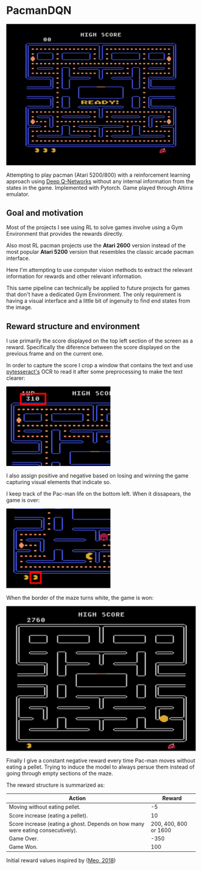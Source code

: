 # PacmanDQN

![](https://github.com/tomasamado/PacmanDQN/blob/main/images/pacman_gameplay.gif)

Attempting to play pacman (Atari 5200/800) with a reinforcement learning approach using [Deep Q-Networks](https://arxiv.org/abs/1312.5602) without any internal information from the states in the game. Implemented with Pytorch. Game played through Altirra emulator.
 
## Goal and motivation

Most of the projects I see using RL to solve games involve using a Gym Environment that provides the rewards directly. 

Also most RL pacman projects use the **Atari 2600** version instead of the most popular **Atari 5200** version that resembles the classic arcade pacman interface. 

Here I'm attempting to use computer vision methods to extract the relevant information for rewards and other relevant information.

This same pipeline can technically be applied to future projects for games that don't have a dedicated Gym Environment. The only requirement is having a visual interface and a little bit of ingenuity to find end states from the image.

## Reward structure and environment

I use primarily the score displayed on the top left section of the screen as a reward. Specifically the diference between the score displayed on the previous frame and on the current one.

In order to capture the score I crop a window that contains the text and use [pytesseract's](https://pypi.org/project/pytesseract/) OCR to read it after some preprocessing to make the text clearer:

![Score section on the top left corner](https://github.com/tomasamado/PacmanDQN/blob/main/images/score_capture.png)

I also assign positive and negative based on losing and winning the game capturing visual elements that indicate so.

I keep track of the Pac-man life on the bottom left. When it dissapears, the game is over:

![](https://github.com/tomasamado/PacmanDQN/blob/main/images/live_detection.png)

When the border of the maze turns white, the game is won:

![](https://github.com/tomasamado/PacmanDQN/blob/main/images/game_won.png)

Finally I give a constant negative reward every time Pac-man moves without eating a pellet. Trying to induce the model to always persue them instead of going through empty sections of the maze.

The reward structure is summarized as:


| Action  | Reward |
| ------------- | ------------- |
| Moving without eating pellet.  | -5  |
| Score increase (eating a pellet).  | 10 |
| Score increase (eating a ghost. Depends on how many were eating consecutively).  | 200, 400, 800 or 1600 |
| Game Over.  | -350 |
| Game Won.  | 100 |

Initial reward values inspired by ([Meo, 2018](https://reposit.haw-hamburg.de/handle/20.500.12738/8222))



